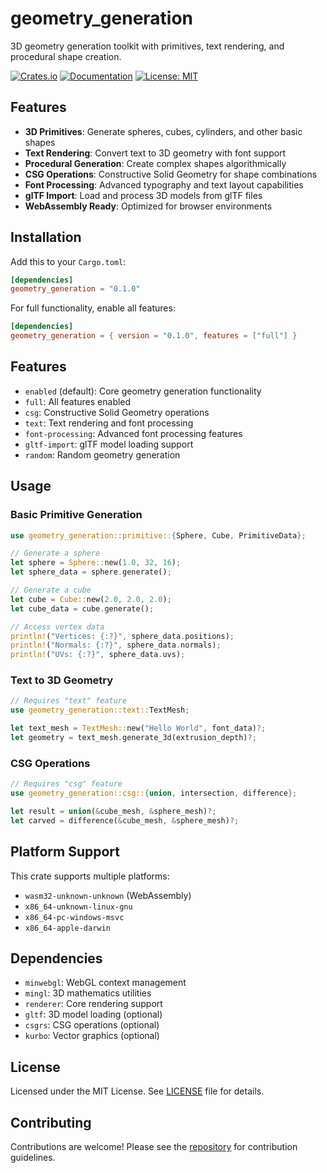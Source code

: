 # geometry_generation

3D geometry generation toolkit with primitives, text rendering, and procedural shape creation.

[![Crates.io](https://img.shields.io/crates/v/geometry_generation.svg)](https://crates.io/crates/geometry_generation)
[![Documentation](https://docs.rs/geometry_generation/badge.svg)](https://docs.rs/geometry_generation)
[![License: MIT](https://img.shields.io/badge/License-MIT-yellow.svg)](https://opensource.org/licenses/MIT)

## Features

- **3D Primitives**: Generate spheres, cubes, cylinders, and other basic shapes
- **Text Rendering**: Convert text to 3D geometry with font support
- **Procedural Generation**: Create complex shapes algorithmically
- **CSG Operations**: Constructive Solid Geometry for shape combinations
- **Font Processing**: Advanced typography and text layout capabilities
- **glTF Import**: Load and process 3D models from glTF files
- **WebAssembly Ready**: Optimized for browser environments

## Installation

Add this to your `Cargo.toml`:

```toml
[dependencies]
geometry_generation = "0.1.0"
```

For full functionality, enable all features:

```toml
[dependencies]
geometry_generation = { version = "0.1.0", features = ["full"] }
```

## Features

- `enabled` (default): Core geometry generation functionality
- `full`: All features enabled
- `csg`: Constructive Solid Geometry operations
- `text`: Text rendering and font processing
- `font-processing`: Advanced font processing features
- `gltf-import`: glTF model loading support
- `random`: Random geometry generation

## Usage

### Basic Primitive Generation

```rust
use geometry_generation::primitive::{Sphere, Cube, PrimitiveData};

// Generate a sphere
let sphere = Sphere::new(1.0, 32, 16);
let sphere_data = sphere.generate();

// Generate a cube
let cube = Cube::new(2.0, 2.0, 2.0);
let cube_data = cube.generate();

// Access vertex data
println!("Vertices: {:?}", sphere_data.positions);
println!("Normals: {:?}", sphere_data.normals);
println!("UVs: {:?}", sphere_data.uvs);
```

### Text to 3D Geometry

```rust
// Requires "text" feature
use geometry_generation::text::TextMesh;

let text_mesh = TextMesh::new("Hello World", font_data)?;
let geometry = text_mesh.generate_3d(extrusion_depth)?;
```

### CSG Operations

```rust
// Requires "csg" feature
use geometry_generation::csg::{union, intersection, difference};

let result = union(&cube_mesh, &sphere_mesh)?;
let carved = difference(&cube_mesh, &sphere_mesh)?;
```

## Platform Support

This crate supports multiple platforms:

- `wasm32-unknown-unknown` (WebAssembly)
- `x86_64-unknown-linux-gnu`
- `x86_64-pc-windows-msvc`
- `x86_64-apple-darwin`

## Dependencies

- `minwebgl`: WebGL context management
- `mingl`: 3D mathematics utilities
- `renderer`: Core rendering support
- `gltf`: 3D model loading (optional)
- `csgrs`: CSG operations (optional)
- `kurbo`: Vector graphics (optional)

## License

Licensed under the MIT License. See [LICENSE](license) file for details.

## Contributing

Contributions are welcome! Please see the [repository](https://github.com/Wandalen/cgtools) for contribution guidelines.
